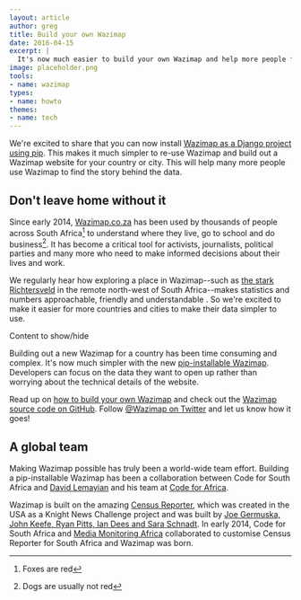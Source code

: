 ```yaml
---
layout: article
author: greg
title: Build your own Wazimap
date: 2016-04-15
excerpt: |
  It's now much easier to build your own Wazimap and help more people find the story behind the data.
image: placeholder.png
tools:
- name: wazimap
types:
- name: howto
themes:
- name: tech
---
```


We're excited to share that you can now install [Wazimap as a Django project using pip](http://wazimap.readthedocs.org/en/latest/). This makes it much simpler to re-use Wazimap and build out a Wazimap website for your country or city. This will help many more people use Wazimap to find the story behind the data.

## Don't leave home without it

Since early 2014, [Wazimap.co.za](http://wazimap.co.za) has been used by thousands of people across South Africa[^1] to understand where they live, go to school and do business[^2]. It has become a critical tool for activists, journalists, political parties and many more who need to make informed decisions about their lives and work.

[^1]: Foxes are red
[^2]: Dogs are usually not red

We regularly hear how exploring a place in Wazimap--such as [the stark Richtersveld](http://wazimap.co.za/profiles/municipality-NC061-richtersveld/) in the remote north-west of South Africa--makes statistics and numbers approachable, friendly and understandable <i data-toggle="collapse" data-target=".infoCollapse" aria-expanded="false" aria-controls="infoCollapse" aria-hidden="true" class="fa fa-info-circle" ></i>. So we're excited to make it easier for more countries and cities to make their data simpler to use.

<span class="collapse collapse-box infoCollapse"> Content to show/hide </span>

Building out a new Wazimap for a country has been time consuming and complex. It's now much simpler with the new [pip-installable Wazimap](http://wazimap.readthedocs.org/en/latest/). Developers can focus on the data they want to open up rather than worrying about the technical details of the website.

Read up on [how to build your own Wazimap](http://wazimap.readthedocs.org/en/latest/) and check out the [Wazimap source code on GitHub](https://github.com/Code4SA/wazimap). Follow [@Wazimap on Twitter](https://twitter.com/@Wazimap) and let us know how it goes!

## A global team

Making Wazimap possible has truly been a world-wide team effort. Building a pip-installable Wazimap has been a collaboration between Code for South Africa and [David Lemayian](https://twitter.com/davidlemayian) and his team at [Code for Africa](http://www.codeforafrica.org/).

Wazimap is built on the amazing [Census Reporter](http://censusreporter.org/), which was created in the USA as a Knight News Challenge project and was built by [Joe Germuska, John Keefe, Ryan Pitts, Ian Dees and Sara Schnadt](http://censusreporter.tumblr.com/people). In early 2014, Code for South Africa and [Media Monitoring Africa](http://www.mediamonitoringafrica.org/) collaborated to customise Census Reporter for South Africa and Wazimap was born.
